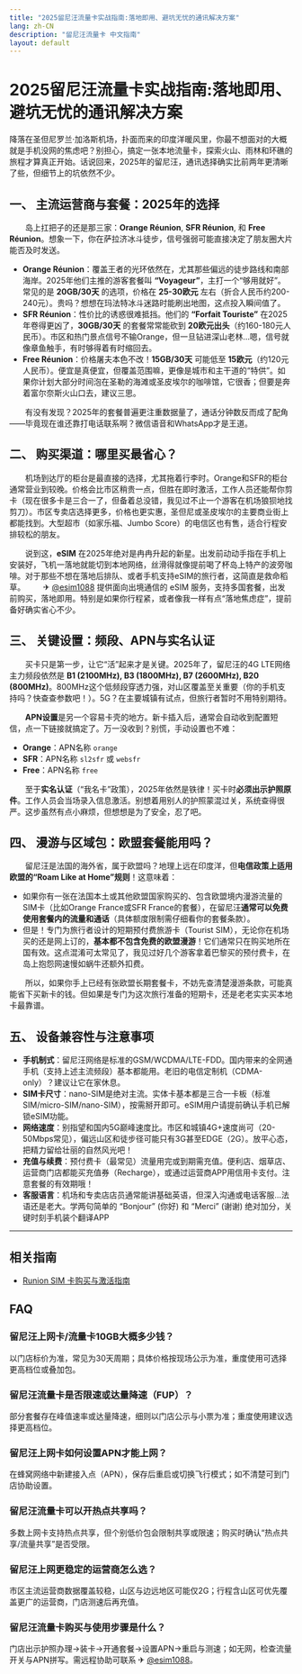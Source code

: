 ```yaml
---
title: "2025留尼汪流量卡实战指南:落地即用、避坑无忧的通讯解决方案"
lang: zh-CN
description: "留尼汪流量卡 中文指南"
layout: default
---
```

# 2025留尼汪流量卡实战指南:落地即用、避坑无忧的通讯解决方案

降落在圣但尼罗兰·加洛斯机场，扑面而来的印度洋暖风里，你最不想面对的大概就是手机没网的焦虑吧？别担心，搞定一张本地流量卡，探索火山、雨林和环礁的旅程才算真正开始。话说回来，2025年的留尼汪，通讯选择确实比前两年更清晰了些，但细节上的坑依然不少。

## 一、 主流运营商与套餐：2025年的选择

　　岛上扛把子的还是那三家：**Orange Réunion**, **SFR Réunion**, 和 **Free Réunion**。想象一下，你在萨拉济冰斗徒步，信号强弱可能直接决定了朋友圈大片能否及时发送。

*   **Orange Réunion**：覆盖王者的光环依然在，尤其那些偏远的徒步路线和南部海岸。2025年他们主推的游客套餐叫 **“Voyageur”**，主打一个“够用就好”。常见的是 **20GB/30天** 的选项，价格在 **25-30欧元** 左右（折合人民币约200-240元）。贵吗？想想在玛法特冰斗迷路时能刷出地图，这点投入瞬间值了。
*   **SFR Réunion**：性价比的诱惑很难抵挡。他们的 **“Forfait Touriste”** 在2025年卷得更凶了，**30GB/30天** 的套餐常常能砍到 **20欧元出头**（约160-180元人民币）。市区和热门景点信号不输Orange，但一旦钻进深山老林…嗯，信号就像章鱼触手，有时够得着有时缩回去。
*   **Free Réunion**：价格屠夫本色不改！**15GB/30天** 可能低至 **15欧元**（约120元人民币）。便宜是真便宜，但覆盖范围嘛，更像是城市和主干道的“特供”。如果你计划大部分时间泡在圣勒的海滩或圣皮埃尔的咖啡馆，它很香；但要是奔着富尔奈斯火山口去，建议三思。

　　有没有发现？2025年的套餐普遍更注重数据量了，通话分钟数反而成了配角——毕竟现在谁还靠打电话联系啊？微信语音和WhatsApp才是王道。

## 二、 购买渠道：哪里买最省心？

　　机场到达厅的柜台是最直接的选择，尤其拖着行李时。Orange和SFR的柜台通常营业到较晚。价格会比市区稍贵一点，但胜在即时激活，工作人员还能帮你剪卡（现在很多卡是三合一了，但备着总没错，我见过不止一个游客在机场狼狈地找剪刀）。市区专卖店选择更多，价格也更实惠，圣但尼或圣皮埃尔的主要商业街上都能找到。大型超市（如家乐福、Jumbo Score）的电信区也有售，适合行程安排较松的朋友。

　　说到这，**eSIM** 在2025年绝对是冉冉升起的新星。出发前动动手指在手机上安装好，飞机一落地就能切到本地网络，丝滑得就像提前喝了杯岛上特产的波旁咖啡。对于那些不想在落地后排队、或者手机支持eSIM的旅行者，这简直是救命稻草。
　　✈ [@esim1088](https://t.me/s/esim1088) 提供面向出境通信的 eSIM 服务，支持多国套餐，出发前购买，落地即用。特别是如果你行程紧，或者像我一样有点“落地焦虑症”，提前备好确实省心不少。

## 三、 关键设置：频段、APN与实名认证

　　买卡只是第一步，让它“活”起来才是关键。2025年了，留尼汪的4G LTE网络主力频段依然是 **B1 (2100MHz), B3 (1800MHz), B7 (2600MHz), B20 (800MHz)**。800MHz这个低频段穿透力强，对山区覆盖至关重要（你的手机支持吗？快查查参数吧！）。5G？在主要城镇有试点，但旅行者暂时不用特别期待。

　　**APN设置**是另一个容易卡壳的地方。新卡插入后，通常会自动收到配置短信，点一下链接就搞定了。万一没收到？别慌，手动设置也不难：

*   **Orange**：APN名称 `orange`
*   **SFR**：APN名称 `sl2sfr` 或 `websfr`
*   **Free**：APN名称 `free`

　　至于**实名认证**（“我名卡”政策），2025年依然是铁律！买卡时**必须出示护照原件**。工作人员会当场录入信息激活。别想着用别人的护照蒙混过关，系统查得很严。这步虽然有点小麻烦，但想想是为了安全，忍了吧。

## 四、 漫游与区域包：欧盟套餐能用吗？

　　留尼汪是法国的海外省，属于欧盟吗？地理上远在印度洋，但**电信政策上适用欧盟的“Roam Like at Home”规则**！这意味着：

*   如果你有一张在法国本土或其他欧盟国家购买的、包含欧盟境内漫游流量的SIM卡（比如Orange France或SFR France的套餐），在留尼汪**通常可以免费使用套餐内的流量和通话**（具体额度限制需仔细看你的套餐条款）。
*   但是！专门为旅行者设计的短期预付费旅游卡（Tourist SIM），无论你在机场买的还是网上订的，**基本都不包含免费的欧盟漫游**！它们通常只在购买地所在国有效。这点混淆可太常见了，我见过好几个游客拿着巴黎买的预付费卡，在岛上抱怨网速慢如蜗牛还额外扣费。

　　所以，如果你手上已经有张欧盟长期套餐卡，不妨先查清楚漫游条款，可能真能省下买新卡的钱。但如果是专门为这次旅行准备的短期卡，还是老老实实买本地卡最靠谱。

## 五、 设备兼容性与注意事项

*   **手机制式**：留尼汪网络是标准的GSM/WCDMA/LTE-FDD。国内带来的全网通手机（支持上述主流频段）基本都能用。老旧的电信定制机（CDMA-only）？建议让它在家休息。
*   **SIM卡尺寸**：nano-SIM是绝对主流。实体卡基本都是三合一卡板（标准SIM/micro-SIM/nano-SIM），按需掰开即可。eSIM用户请提前确认手机已解锁eSIM功能。
*   **网络速度**：别指望和国内5G巅峰速度比。市区和城镇4G+速度尚可（20-50Mbps常见），偏远山区和徒步径可能只有3G甚至EDGE（2G）。放平心态，把精力留给壮丽的自然风光吧！
*   **充值与续费**：预付费卡（最常见）流量用完或到期需充值。便利店、烟草店、运营商门店都能买充值券（Recharge），或通过运营商APP用信用卡支付。注意套餐的有效期哦！
*   **客服语言**：机场和专卖店店员通常能讲基础英语，但深入沟通或电话客服…法语还是老大。学两句简单的 “Bonjour” (你好) 和 “Merci” (谢谢) 绝对加分，关键时刻手机装个翻译APP

<!-- crosslink -->
---

## 相关指南

- [Runion SIM 卡购买与激活指南](https://faciylike.github.io/runion-sim-guides)

<!-- BEGIN_RUNION_FAQ -->
## FAQ

### 留尼汪上网卡/流量卡10GB大概多少钱？
以门店标价为准，常见为30天周期；具体价格按现场公示为准，重度使用可选择更高档位或叠加包。

### 留尼汪流量卡是否限速或达量降速（FUP）？
部分套餐存在峰值速率或达量降速，细则以门店公示与小票为准；重度使用建议选择更高档位。

### 留尼汪上网卡如何设置APN才能上网？
在蜂窝网络中新建接入点（APN），保存后重启或切换飞行模式；如不清楚可到门店协助设置。

### 留尼汪流量卡可以开热点共享吗？
多数上网卡支持热点共享，但个别低价包会限制共享或限速；购买时确认“热点共享/流量共享”是否受限。

### 留尼汪上网更稳定的运营商怎么选？
市区主流运营商数据覆盖较稳，山区与边远地区可能仅2G；行程含山区可优先覆盖更广的运营商，门店测速后再充值。

### 留尼汪流量卡购买与使用步骤是什么？
门店出示护照办理→装卡→开通套餐→设置APN→重启与测速；如无网，检查流量开关与APN拼写。需远程协助可联系 ✈ [@esim1088](https://t.me/s/esim1088)。

<script type="application/ld+json">
{"@context": "https://schema.org", "@type": "FAQPage", "mainEntity": [{"@type": "Question", "name": "留尼汪上网卡/流量卡10GB大概多少钱？", "acceptedAnswer": {"@type": "Answer", "text": "以门店标价为准，常见为30天周期；具体价格按现场公示为准，重度使用可选择更高档位或叠加包。"}}, {"@type": "Question", "name": "留尼汪流量卡是否限速或达量降速（FUP）？", "acceptedAnswer": {"@type": "Answer", "text": "部分套餐存在峰值速率或达量降速，细则以门店公示与小票为准；重度使用建议选择更高档位。"}}, {"@type": "Question", "name": "留尼汪上网卡如何设置APN才能上网？", "acceptedAnswer": {"@type": "Answer", "text": "在蜂窝网络中新建接入点（APN），保存后重启或切换飞行模式；如不清楚可到门店协助设置。"}}, {"@type": "Question", "name": "留尼汪流量卡可以开热点共享吗？", "acceptedAnswer": {"@type": "Answer", "text": "多数上网卡支持热点共享，但个别低价包会限制共享或限速；购买时确认“热点共享/流量共享”是否受限。"}}, {"@type": "Question", "name": "留尼汪上网更稳定的运营商怎么选？", "acceptedAnswer": {"@type": "Answer", "text": "市区主流运营商数据覆盖较稳，山区与边远地区可能仅2G；行程含山区可优先覆盖更广的运营商，门店测速后再充值。"}}, {"@type": "Question", "name": "留尼汪流量卡购买与使用步骤是什么？", "acceptedAnswer": {"@type": "Answer", "text": "门店出示护照办理→装卡→开通套餐→设置APN→重启与测速；如无网，检查流量开关与APN拼写。需远程协助可联系 ✈ @esim1088。"}}]}
</script>
<!-- END_RUNION_FAQ -->
